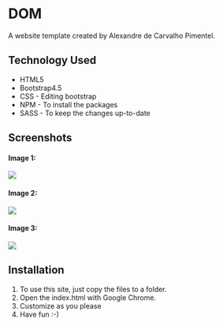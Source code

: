 # DOM
A website template created by Alexandre de Carvalho Pimentel. 
</br>

<h2>Technology Used</h2>
<ul>
  <li>HTML5</li>
  <li>Bootstrap4.5</li>
  <li>CSS - Editing bootstrap</li>
  <li>NPM - To install the packages</li>
  <li>SASS - To keep the changes up-to-date</li>
 </ul>
 
<h2>Screenshots</h2>
<h4>Image 1:</h4>
<img src="https://user-images.githubusercontent.com/58637629/88490428-e5178780-cf71-11ea-970b-374fe63624f0.png">
</br>
<h4>Image 2:</h4>
<img src="https://user-images.githubusercontent.com/58637629/88490843-b4851d00-cf74-11ea-8409-fce2d0acf079.png">
</br>
<h4>Image 3:</h4>
<img src="https://user-images.githubusercontent.com/58637629/88490863-e8604280-cf74-11ea-9db5-43a161385133.png">
</br>
<h2>Installation</h2>
<ol>
  <li>To use this site, just copy the files to a folder.</li>
  <li>Open the index.html with Google Chrome.</li>
  <li>Customize as you please</li>
  <li>Have fun :-)</li>
</ol>
